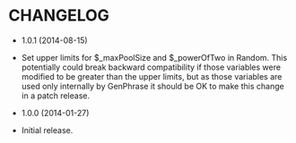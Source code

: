 CHANGELOG
=========

* 1.0.1 (2014-08-15)

 * Set upper limits for $_maxPoolSize and $_powerOfTwo in Random. This potentially could break backward compatibility if those variables were modified to be greater than the upper limits, but as those variables are used only internally by GenPhrase it should be OK to make this change in a patch release.

* 1.0.0 (2014-01-27)

 * Initial release.